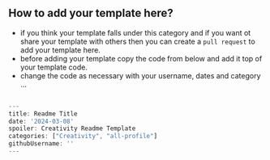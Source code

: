 ## How to add your template here?

- if you think your template falls under this category and if you want ot share your template with others then you can create a `pull request` to add your template here.
- before adding your template copy the code from below and add it top of your template code.
- change the code as necessary with your username, dates and category ...

```js

---
title: Readme Title
date: '2024-03-08'
spoiler: Creativity Readme Template
categories: ["Creativity", "all-profile"]
githubUsername: ''
---

```
